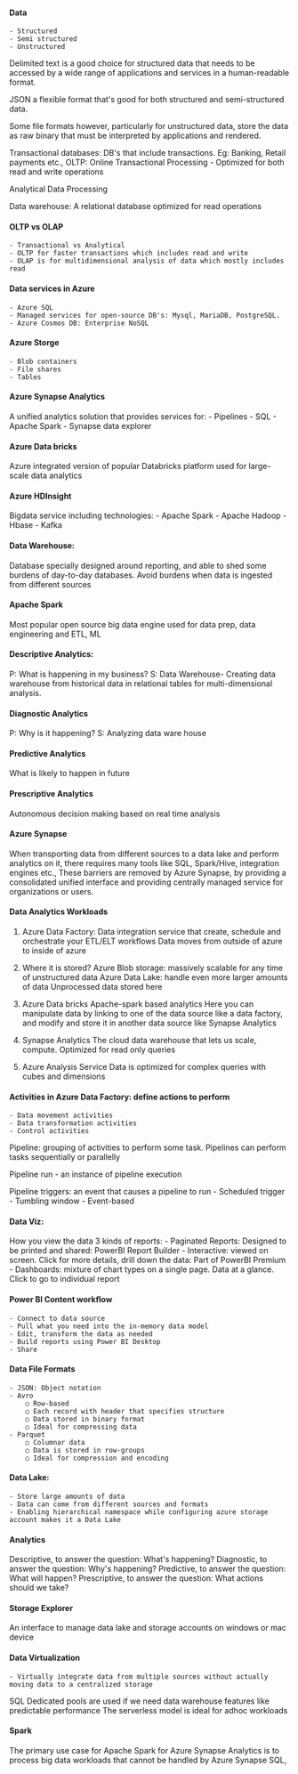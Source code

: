 #### Data
	- Structured
	- Semi structured
	- Unstructured

Delimited text is a good choice for structured data that needs to be accessed by a wide range of applications and services in a human-readable format.

JSON a flexible format that's good for both structured and semi-structured data.

Some file formats however, particularly for unstructured data, store the data as raw binary that must be interpreted by applications and rendered.

Transactional databases: DB's that include transactions. Eg: Banking, Retail payments etc.,
OLTP: Online Transactional Processing - Optimized for both read and write operations

Analytical Data Processing

Data warehouse: A relational database optimized for read operations

#### OLTP vs OLAP
	- Transactional vs Analytical
	- OLTP for faster transactions which includes read and write
	- OLAP is for multidimensional analysis of data which mostly includes read

#### Data services in Azure
	- Azure SQL
	- Managed services for open-source DB's: Mysql, MariaDB, PostgreSQL.
	- Azure Cosmos DB: Enterprise NoSQL 

#### Azure Storge
	- Blob containers
	- File shares
	- Tables

#### Azure Synapse Analytics
A unified analytics solution that provides services for:
	- Pipelines
	- SQL
	- Apache Spark
	- Synapse data explorer

#### Azure Data bricks
Azure integrated version of popular Databricks platform used for large-scale data analytics

#### Azure HDInsight
Bigdata service including technologies:
	- Apache Spark
	- Apache Hadoop
	- Hbase
	- Kafka

#### Data Warehouse: 
Database specially designed around reporting, and able to shed some burdens of day-to-day databases. Avoid burdens when data is ingested from different sources

#### Apache Spark
Most popular open source big data engine used for data prep, data engineering and ETL, ML

#### Descriptive Analytics: 
P: What is happening in my business?
S: Data Warehouse- Creating data warehouse from historical data in relational tables for multi-dimensional analysis. 

#### Diagnostic Analytics
P: Why is it happening?
S: Analyzing data ware house

#### Predictive Analytics
What is likely to happen in future

#### Prescriptive Analytics
Autonomous decision making based on real time analysis

#### Azure Synapse
When transporting data from different sources to a data lake and perform analytics on it, there requires many tools like SQL, Spark/Hive, integration engines etc., These barriers are removed by Azure Synapse, by providing a consolidated unified interface and providing centrally managed service for organizations or users.

#### Data Analytics Workloads

1. Azure Data Factory: Data integration service that create, schedule and orchestrate your ETL/ELT workflows
Data moves from outside of azure to inside of azure

2. Where it is stored?
Azure Blob storage: massively scalable for any time of unstructured data 
Azure Data Lake: handle even more larger amounts of data
Unprocessed data stored here

3. Azure Data bricks Apache-spark based analytics
Here you can manipulate data by linking to one of the data source like a data factory, and modify and store it in another data source like Synapse Analytics

4. Synapse Analytics
The cloud data warehouse that lets us scale, compute.
Optimized for read only queries

5. Azure Analysis Service
Data is optimized for complex queries with cubes and dimensions

	

#### Activities in Azure Data Factory: define actions to perform
	- Data movement activities
	- Data transformation activities
	- Control activities

Pipeline: grouping of activities to perform some task. Pipelines can perform tasks sequentially or parallelly 

Pipeline run - an instance of pipeline execution

Pipeline triggers: an event that causes a pipeline to run
	- Scheduled trigger
	- Tumbling window
	- Event-based


#### Data Viz:
How you view the data
3 kinds of reports:
	- Paginated Reports: Designed to be printed and shared: PowerBI Report Builder 
	- Interactive: viewed on screen. Click for more details, drill down the data: Part of PowerBI Premium
	- Dashboards: mixture of chart types on a single page. Data at a glance. Click to go to individual report

#### Power BI Content workflow
	- Connect to data source
	- Pull what you need into the in-memory data model
	- Edit, transform the data as needed
	- Build reports using Power BI Desktop
	- Share

	
#### Data File Formats
	- JSON: Object notation
	- Avro
		○ Row-based
		○ Each record with header that specifies structure
		○ Data stored in binary format
		○ Ideal for compressing data
	- Parquet 
		○ Columnar data
		○ Data is stored in row-groups
		○ Ideal for compression and encoding

#### Data Lake: 
	- Store large amounts of data
	- Data can come from different sources and formats
	- Enabling hierarchical namespace while configuring azure storage account makes it a Data Lake

#### Analytics
Descriptive, to answer the question: What's happening?
Diagnostic, to answer the question: Why's happening?
Predictive, to answer the question: What will happen?
Prescriptive, to answer the question: What actions should we take?

#### Storage Explorer
An interface to manage data lake and storage accounts on windows or mac device

#### Data Virtualization
	- Virtually integrate data from multiple sources without actually moving data to a centralized storage

SQL Dedicated pools are used if we need data warehouse features like predictable performance 
The serverless model is ideal for adhoc workloads 

#### Spark 
The primary use case for Apache Spark for Azure Synapse Analytics is to process big data workloads that cannot be handled by Azure Synapse SQL, 

